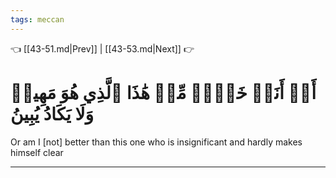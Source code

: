 ```yaml
---
tags: meccan
---
```


👈 [[43-51.md|Prev]] | [[43-53.md|Next]] 👉

# أَمۡ أَنَا۠ خَيۡرٞ مِّنۡ هَٰذَا ٱلَّذِي هُوَ مَهِينٞ وَلَا يَكَادُ يُبِينُ

Or am I [not] better than this one who is insignificant and hardly makes himself clear

---


